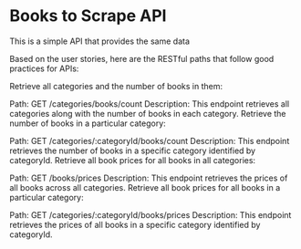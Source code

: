 # Books to Scrape API

This is a simple API that provides the same data

Based on the user stories, here are the RESTful paths that follow good practices for APIs:

Retrieve all categories and the number of books in them:

Path: GET /categories/books/count
Description: This endpoint retrieves all categories along with the number of books in each category.
Retrieve the number of books in a particular category:

Path: GET /categories/:categoryId/books/count
Description: This endpoint retrieves the number of books in a specific category identified by categoryId.
Retrieve all book prices for all books in all categories:

Path: GET /books/prices
Description: This endpoint retrieves the prices of all books across all categories.
Retrieve all book prices for all books in a particular category:

Path: GET /categories/:categoryId/books/prices
Description: This endpoint retrieves the prices of all books in a specific category identified by categoryId.
